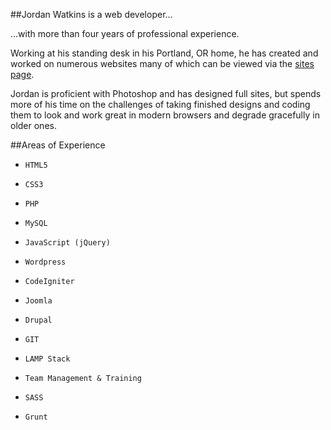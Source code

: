 ##Jordan Watkins is a web developer...

...with more than four years of professional experience.

Working at his standing desk in his Portland, OR home, he has created and worked on numerous websites many of which can be viewed via the [sites page](#).

Jordan is proficient with Photoshop and has designed full sites, but spends more of his time on the challenges of taking finished designs and coding them to look and work great in modern browsers and degrade gracefully in older ones.
 
##Areas of Experience

*     HTML5
*     CSS3
*     PHP
*     MySQL
*     JavaScript (jQuery)
*     Wordpress
*     CodeIgniter
*     Joomla
*     Drupal
*     GIT
*     LAMP Stack
*     Team Management & Training
*     SASS
*     Grunt

